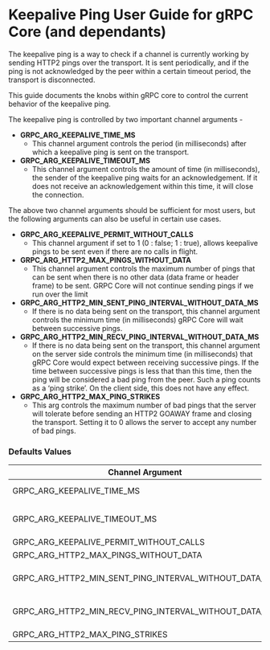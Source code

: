 # Keepalive Ping User Guide for gRPC Core (and dependants)

The keepalive ping is a way to check if a channel is currently working by sending HTTP2 pings over the transport. It is sent periodically, and if the ping is not acknowledged by the peer within a certain timeout period, the transport is disconnected.

This guide documents the knobs within gRPC core to control the current behavior of the keepalive ping.

The keepalive ping is controlled by two important channel arguments -
* **GRPC_ARG_KEEPALIVE_TIME_MS**
  * This channel argument controls the period (in milliseconds) after which a keepalive ping is sent on the transport.
* **GRPC_ARG_KEEPALIVE_TIMEOUT_MS**
  * This channel argument controls the amount of time (in milliseconds), the sender of the keepalive ping waits for an acknowledgement. If it does not receive an acknowledgement within this time, it will close the connection.

The above two channel arguments should be sufficient for most users, but the following arguments can also be useful in certain use cases.
* **GRPC_ARG_KEEPALIVE_PERMIT_WITHOUT_CALLS**
  * This channel argument if set to 1 (0 : false; 1 : true), allows keepalive pings to be sent even if there are no calls in flight. 
* **GRPC_ARG_HTTP2_MAX_PINGS_WITHOUT_DATA**
  * This channel argument controls the maximum number of pings that can be sent when there is no other data (data frame or header frame) to be sent. GRPC Core will not continue sending pings if we run over the limit
* **GRPC_ARG_HTTP2_MIN_SENT_PING_INTERVAL_WITHOUT_DATA_MS**
  * If there is no data being sent on the transport, this channel argument controls the minimum time (in milliseconds) gRPC Core will wait between successive pings.
* **GRPC_ARG_HTTP2_MIN_RECV_PING_INTERVAL_WITHOUT_DATA_MS**
  * If there is no data being sent on the transport, this channel argument on the server side controls the minimum time (in milliseconds) that gRPC Core would expect between receiving successive pings. If the time between successive pings is less that than this time, then the ping will be considered a bad ping from the peer. Such a ping counts as a ‘ping strike’.
On the client side, this does not have any effect.
* **GRPC_ARG_HTTP2_MAX_PING_STRIKES**
  * This arg controls the maximum number of bad pings that the server will tolerate before sending an HTTP2 GOAWAY frame and closing the transport. Setting it to 0 allows the server to accept any number of bad pings.

### Defaults Values

Channel Argument| Client|Server
----------------|-------|------
GRPC_ARG_KEEPALIVE_TIME_MS|INT_MAX (disabled)|7200000 (2 hours)
GRPC_ARG_KEEPALIVE_TIMEOUT_MS|20000 (20 seconds)|20000 (20 seconds)
GRPC_ARG_KEEPALIVE_PERMIT_WITHOUT_CALLS|0 (false)|0 (false)
GRPC_ARG_HTTP2_MAX_PINGS_WITHOUT_DATA|2|2
GRPC_ARG_HTTP2_MIN_SENT_PING_INTERVAL_WITHOUT_DATA_MS|300000 (5 minutes)|300000 (5 minutes)
GRPC_ARG_HTTP2_MIN_RECV_PING_INTERVAL_WITHOUT_DATA_MS|N/A|300000 (5 minutes)
GRPC_ARG_HTTP2_MAX_PING_STRIKES|N/A|2
